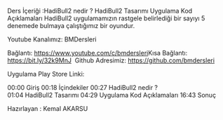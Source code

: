 Ders İçeriği :HadiBull2 nedir ?  HadiBull2 Tasarımı Uygulama Kod Açıklamaları HadiBull2 uygulamamızın rastgele belirlediği bir sayıyı 5 denemede bulmaya çalıştığımız bir oyundur. 



Youtube Kanalımız: BMDersleri

Bağlantı: https://www.youtube.com/c/bmdersleri
​
Kısa Bağlantı: https://bit.ly/32k9MnJ
​
Github Adresimiz: https://github.com/bmdersleri

Uygulama Play Store Linki: 



00:00 Giriş
00:18 İçindekiler
00:27 HadiBull2 nedir ?  
01:04 HadiBull2 Tasarımı
04:29 Uygulama Kod Açıklamaları
16:43 Sonuç



Hazırlayan : Kemal AKARSU
